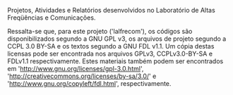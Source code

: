 Projetos, Atividades e Relatórios desenvolvidos no Laboratório de Altas Freqüências e Comunicações.

Ressalta-se que, para este projeto ('lalfrecom'), os códigos são disponibilizados segundo a GNU GPL v3, os arquivos de projeto segundo a CCPL 3.0
BY-SA e os textos segundo a GNU FDL v1.1. Um cópia destas licensas pode ser
encontrada nos arquivos GPLv3, CCPLv3.0-BY-SA e FDLv1.1 respectivamente. Estes
materiais também podem ser encontrados em
'http://www.gnu.org/licenses/gpl-3.0.html',
'http://creativecommons.org/licenses/by-sa/3.0/' e
'http://www.gnu.org/copyleft/fdl.html', respectivamente.
